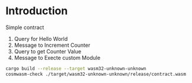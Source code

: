 # Introduction

Simple contract
1. Query for Hello World <parameter>
2. Message to Increment Counter
3. Query to get Counter Value
4. Message to Execte custom Module

```bash
cargo build --release --target wasm32-unknown-unknown
cosmwasm-check ./target/wasm32-unknown-unknown/release/contract.wasm    
```
